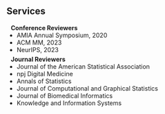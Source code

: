 ## Services

<h4 style="margin:0 10px 0;">Conference Reviewers</h4>

<ul style="margin:0 0 5px;">
  <li>  AMIA Annual Symposium, 2020 </li>
  <li> ACM MM, 2023</li>
  <li> NeurIPS, 2023 </li>
</ul>

<h4 style="margin:0 10px 0;">Journal Reviewers</h4>

<ul style="margin:0 0 20px;">
  <li> Journal of the American Statistical Association </li>
  <li> npj Digital Medicine </li>
  <li>  Annals of Statistics </li>
  <li> Journal of Computational and Graphical Statistics </li>
  <li> Journal of Biomedical Informatics </li>
  <li> Knowledge and Information Systems </li>
</ul>
